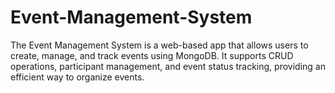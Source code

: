 # Event-Management-System
The Event Management System is a web-based app that allows users to create, manage, and track events using MongoDB. It supports CRUD operations, participant management, and event status tracking, providing an efficient way to organize events.
